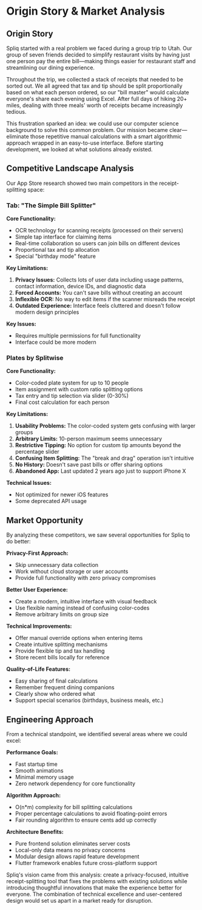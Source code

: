 # Origin Story & Market Analysis

## Origin Story

Spliq started with a real problem we faced during a group trip to Utah. Our group of seven friends decided to simplify restaurant visits by having just one person pay the entire bill—making things easier for restaurant staff and streamlining our dining experience.

Throughout the trip, we collected a stack of receipts that needed to be sorted out. We all agreed that tax and tip should be split proportionally based on what each person ordered, so our "bill master" would calculate everyone's share each evening using Excel. After full days of hiking 20+ miles, dealing with three meals' worth of receipts became increasingly tedious.

This frustration sparked an idea: we could use our computer science background to solve this common problem. Our mission became clear—eliminate those repetitive manual calculations with a smart algorithmic approach wrapped in an easy-to-use interface. Before starting development, we looked at what solutions already existed.

## Competitive Landscape Analysis

Our App Store research showed two main competitors in the receipt-splitting space:

### Tab: "The Simple Bill Splitter"

**Core Functionality:**
- OCR technology for scanning receipts (processed on their servers)
- Simple tap interface for claiming items
- Real-time collaboration so users can join bills on different devices
- Proportional tax and tip allocation
- Special "birthday mode" feature

**Key Limitations:**
1. **Privacy Issues:** Collects lots of user data including usage patterns, contact information, device IDs, and diagnostic data
2. **Forced Accounts:** You can't save bills without creating an account
3. **Inflexible OCR:** No way to edit items if the scanner misreads the receipt
4. **Outdated Experience:** Interface feels cluttered and doesn't follow modern design principles

**Key Issues:**
- Requires multiple permissions for full functionality
- Interface could be more modern

### Plates by Splitwise

**Core Functionality:**
- Color-coded plate system for up to 10 people
- Item assignment with custom ratio splitting options
- Tax entry and tip selection via slider (0-30%)
- Final cost calculation for each person

**Key Limitations:**
1. **Usability Problems:** The color-coded system gets confusing with larger groups
2. **Arbitrary Limits:** 10-person maximum seems unnecessary
3. **Restrictive Tipping:** No option for custom tip amounts beyond the percentage slider
4. **Confusing Item Splitting:** The "break and drag" operation isn't intuitive
5. **No History:** Doesn't save past bills or offer sharing options
6. **Abandoned App:** Last updated 2 years ago just to support iPhone X

**Technical Issues:**
- Not optimized for newer iOS features
- Some deprecated API usage

## Market Opportunity

By analyzing these competitors, we saw several opportunities for Spliq to do better:

**Privacy-First Approach:**
- Skip unnecessary data collection
- Work without cloud storage or user accounts
- Provide full functionality with zero privacy compromises

**Better User Experience:**
- Create a modern, intuitive interface with visual feedback
- Use flexible naming instead of confusing color-codes
- Remove arbitrary limits on group size

**Technical Improvements:**
- Offer manual override options when entering items
- Create intuitive splitting mechanisms
- Provide flexible tip and tax handling
- Store recent bills locally for reference

**Quality-of-Life Features:**
- Easy sharing of final calculations
- Remember frequent dining companions
- Clearly show who ordered what
- Support special scenarios (birthdays, business meals, etc.)

## Engineering Approach

From a technical standpoint, we identified several areas where we could excel:

**Performance Goals:**
- Fast startup time
- Smooth animations
- Minimal memory usage
- Zero network dependency for core functionality

**Algorithm Approach:**
- O(n*m) complexity for bill splitting calculations
- Proper percentage calculations to avoid floating-point errors
- Fair rounding algorithm to ensure cents add up correctly

**Architecture Benefits:**
- Pure frontend solution eliminates server costs
- Local-only data means no privacy concerns
- Modular design allows rapid feature development
- Flutter framework enables future cross-platform support

Spliq's vision came from this analysis: create a privacy-focused, intuitive receipt-splitting tool that fixes the problems with existing solutions while introducing thoughtful innovations that make the experience better for everyone. The combination of technical excellence and user-centered design would set us apart in a market ready for disruption.